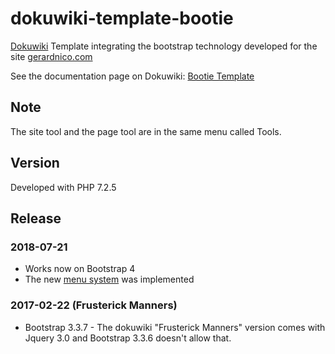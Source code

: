 # dokuwiki-template-bootie
[Dokuwiki](https://www.dokuwiki.org/) Template integrating the bootstrap technology developed for the site [gerardnico.com](http://gerardnico.com)

See the documentation page on Dokuwiki: [Bootie Template](https://www.dokuwiki.org/template:bootie)

## Note
The site tool and the page tool are in the same menu called Tools.

## Version
Developed with PHP 7.2.5


## Release
### 2018-07-21
  * Works now on Bootstrap 4
  * The new [menu system](https://www.dokuwiki.org/devel:menus) was implemented 
### 2017-02-22 (Frusterick Manners)
  * Bootstrap 3.3.7 - The dokuwiki "Frusterick Manners" version comes with Jquery 3.0 and Bootstrap 3.3.6 doesn't allow that.

